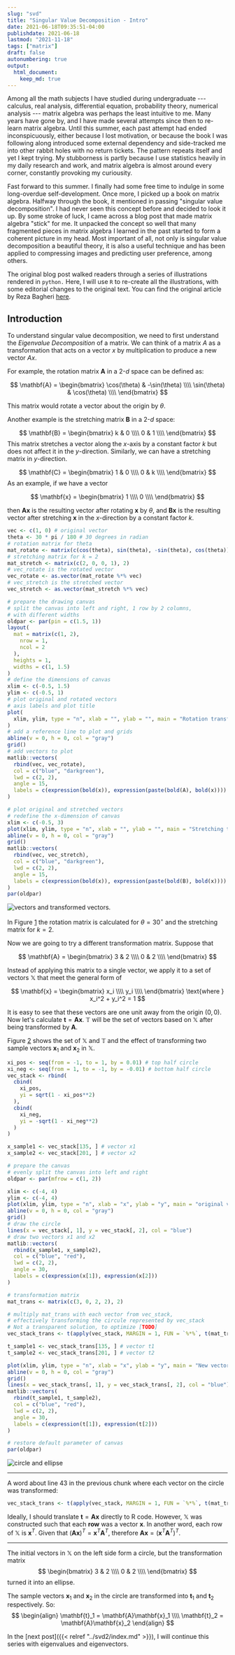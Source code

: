 ```yaml
---
slug: "svd"
title: "Singular Value Decomposition - Intro"
date: 2021-06-18T09:35:51-04:00 
publishdate: 2021-06-18
lastmod: "2021-11-18"
tags: ["matrix"]
draft: false
autonumbering: true
output: 
  html_document:
    keep_md: true
---
```


Among all the math subjects I have studied during undergraduate ---
calculus, real analysis, differential equation, probability theory, numerical analysis ---
matrix algebra was perhaps the least intuitive to me.
Many years have gone by,
and I have made several attempts since then to re-learn matrix algebra.
Until this summer, each past attempt had ended inconspicuously,
either because I lost motivation, or because the book I was following along
introduced some external dependency and side-tracked me into other rabbit holes
with no return tickets.
The pattern repeats itself and yet I kept trying.
My stubborness is partly because I use statistics heavily in my daily research and work,
and matrix algebra is almost around every corner,
constantly provoking my curiousity.

Fast forward to this summer.
I finally had some free time to indulge in some long-overdue self-development.
Once more, I picked up a book on matrix algebra.
Halfway through the book, it mentioned in passing "singular value decomposition".
I had never seen this concept before and decided to look it up.
By some stroke of luck, I came across a blog post that made matrix algebra "stick" for me.
It unpacked the concept so well that many fragmented pieces in matrix algebra
I learned in the past started to form a coherent picture in my head.
Most important of all, not only is singular value decomposition a beautiful theory,
it is also a useful technique
and has been applied to compressing images and predicting user preference,
among others.

The original blog post walked readers through a series of illustrations rendered in `python.`
Here, I will use `R` to re-create all the illustrations,
with some editorial changes to the original text.
You can find the original article by Reza Bagheri
[here](https://towardsdatascience.com/understanding-singular-value-decomposition-and-its-application-in-data-science-388a54be95d).

## Introduction



To understand singular value decomposition,
we need to first understand the *Eigenvalue Decomposition* of a matrix.
We can think of a matrix $A$ as a transformation that acts on a vector $x$ 
by multiplication to produce a new vector $Ax$. 

For example, the rotation matrix $\mathbf{A}$ in a 2-$d$ space can be defined as:

$$
\mathbf{A} = 
\begin{bmatrix}
  \cos(\theta) & -\sin(\theta) \\\\
  \sin(\theta) & \cos(\theta) \\\\
\end{bmatrix}
$$ 

This matrix would rotate a vector about the origin by $\theta$. 

Another example is the stretching matrix $\mathbf{B}$ in a 2-$d$ space: 

$$
\mathbf{B} = 
\begin{bmatrix}
  k & 0  \\\\
  0 & 1  \\\\
\end{bmatrix}
$$ 
This matrix stretches a vector along the $x$-axis by a constant factor $k$ 
but does not affect it in the $y$-direction. 
Similarly, we can have a stretching matrix in $y$-direction.

$$
\mathbf{C} = 
\begin{bmatrix}
  1 & 0  \\\\
  0 & k  \\\\
\end{bmatrix}
$$ 
As an example, if we have a vector

$$
\mathbf{x} = 
\begin{bmatrix}
  1 \\\\
  0 \\\\
\end{bmatrix}
$$ 

then $\mathbf{A}\mathbf{x}$ is the resulting vector 
after rotating $\mathbf{x}$ by $\theta$, 
and $\mathbf{B}\mathbf{x}$ is the resulting vector 
after stretching $\mathbf{x}$ in the $x$-direction by a constant factor $k$.



```r 
vec <- c(1, 0) # original vector
theta <- 30 * pi / 180 # 30 degrees in radian
# rotation matrix for theta
mat_rotate <- matrix(c(cos(theta), sin(theta), -sin(theta), cos(theta)), 2)
# stretching matrix for k = 2
mat_stretch <- matrix(c(2, 0, 0, 1), 2)
# vec_rotate is the rotated vector
vec_rotate <- as.vector(mat_rotate %*% vec)
# vec_stretch is the stretched vector
vec_stretch <- as.vector(mat_stretch %*% vec)

# prepare the drawing canvas
# split the canvas into left and right, 1 row by 2 columns,
# with different widths
oldpar <- par(pin = c(1.5, 1))
layout(
  mat = matrix(c(1, 2),
    nrow = 1,
    ncol = 2
  ),
  heights = 1,
  widths = c(1, 1.5)
)
# define the dimensions of canvas
xlim <- c(-0.5, 1.5)
ylim <- c(-0.5, 1)
# plot original and rotated vectors
# axis labels and plot title
plot(
  xlim, ylim, type = "n", xlab = "", ylab = "", main = "Rotation transform", asp = 1
)
# add a reference line to plot and grids
abline(v = 0, h = 0, col = "gray")
grid()
# add vectors to plot
matlib::vectors(
  rbind(vec, vec_rotate),
  col = c("blue", "darkgreen"),
  lwd = c(2, 2),
  angle = 15,
  labels = c(expression(bold(x)), expression(paste(bold(A), bold(x))))
)

# plot original and stretched vectors
# redefine the x-dimension of canvas
xlim <- c(-0.5, 3)
plot(xlim, ylim, type = "n", xlab = "", ylab = "", main = "Stretching transform", asp = 1)
abline(v = 0, h = 0, col = "gray")
grid()
matlib::vectors(
  rbind(vec, vec_stretch),
  col = c("blue", "darkgreen"),
  lwd = c(2, 2),
  angle = 15,
  labels = c(expression(bold(x)), expression(paste(bold(B), bold(x))))
)
par(oldpar)
```
![vectors and transformed vectors.](rotate-and-strech-1.png "A vector transformed by rotation (left) and stretching (right).")

In Figure [1](#vectors-figure) the rotation matrix is calculated for $\theta = 30^{\circ}$ 
and the stretching matrix for $k = 2$.

Now we are going to try a different transformation matrix. 
Suppose that 

$$
\mathbf{A} = 
\begin{bmatrix}
  3 & 2 \\\\
  0 & 2 \\\\
\end{bmatrix}
$$ 

Instead of applying this matrix to a single vector, 
we apply it to a set of vectors $\mathbb{X}$ that meet the general form of 

$$
\mathbf{x} = 
\begin{bmatrix}
  x_i \\\\
  y_i \\\\
\end{bmatrix}
\text{where } x_i^2 + y_i^2 = 1
$$ 

It is easy to see that these vectors are one unit away from the origin $(0, 0)$.
Now let's calculate $\mathbf{t} = \mathbf{A}\mathbf{x}$. 
$\mathbb{T}$ will be the set of vectors based on $\mathbb{X}$ 
after being transformed by $\mathbf{A}$.

Figure [2](#circle-figure) shows the set of $\mathbb{X}$ and $\mathbb{T}$ 
and the effect of transforming two sample vectors $\mathbf{x}_1$ and $\mathbf{x}_2$ 
in $\mathbb{X}$.

```r {linenos=table}
xi_pos <- seq(from = -1, to = 1, by = 0.01) # top half circle
xi_neg <- seq(from = 1, to = -1, by = -0.01) # bottom half circle
vec_stack <- rbind(
  cbind(
    xi_pos,
    yi = sqrt(1 - xi_pos**2)
  ),
  cbind(
    xi_neg,
    yi = -sqrt(1 - xi_neg**2)
  )
)

x_sample1 <- vec_stack[135, ] # vector x1
x_sample2 <- vec_stack[201, ] # vector x2

# prepare the canvas
# evenly split the canvas into left and right
oldpar <- par(mfrow = c(1, 2))

xlim <- c(-4, 4)
ylim <- c(-4, 4)
plot(xlim, ylim, type = "n", xlab = "x", ylab = "y", main = "original vectors", asp = 1)
abline(v = 0, h = 0, col = "gray")
grid()
# draw the circle
lines(x = vec_stack[, 1], y = vec_stack[, 2], col = "blue")
# draw two vectors x1 and x2
matlib::vectors(
  rbind(x_sample1, x_sample2),
  col = c("blue", "red"),
  lwd = c(2, 2),
  angle = 30,
  labels = c(expression(x[1]), expression(x[2]))
)

# transformation matrix
mat_trans <- matrix(c(3, 0, 2, 2), 2)

# multiply mat_trans with each vector from vec_stack,
# effectively transforming the circule represented by vec_stack
# Not a transparent solution, to optimize [TODO]
vec_stack_trans <- t(apply(vec_stack, MARGIN = 1, FUN = `%*%`, t(mat_trans)))

t_sample1 <- vec_stack_trans[135, ] # vector t1
t_sample2 <- vec_stack_trans[201, ] # vector t2

plot(xlim, ylim, type = "n", xlab = "x", ylab = "y", main = "New vectors after transformation", asp = 1)
abline(v = 0, h = 0, col = "gray")
grid()
lines(x = vec_stack_trans[, 1], y = vec_stack_trans[, 2], col = "blue")
matlib::vectors(
  rbind(t_sample1, t_sample2),
  col = c("blue", "red"),
  lwd = c(2, 2),
  angle = 30,
  labels = c(expression(t[1]), expression(t[2]))
)

# restore default parameter of canvas
par(oldpar)
```
![circle and ellipse](circle-transform-1.png "A circle (left) and a ellipse after transformation (right)")

---

A word about line 43 in the previous chunk
where each vector on the circle was transformed:

```r {linenos=table,linenostart=43}
vec_stack_trans <- t(apply(vec_stack, MARGIN = 1, FUN = `%*%`, t(mat_trans)))
```

Ideally, I should translate $\mathbf{t} = \mathbf{A}\mathbf{x}$ directly to R code.
However, $\mathbb{X}$ was constructed such that each **row** was a vector $\mathbf{x}$.
In another word, each row of $\mathbb{X}$ is $\mathbf{x}^T$. 
Given that $({\mathbf{A}\mathbf{x}})^T = \mathbf{x}^T\mathbf{A}^T$,
therefore $\mathbf{A}\mathbf{x} = ({\mathbf{x}^T\mathbf{A}^T})^T$.

---

The initial vectors in $\mathbb{X}$ on the left side form a circle, 
but the transformation matrix
$$
\begin{bmatrix}
  3 & 2 \\\\
  0 & 2 \\\\
\end{bmatrix}
$$
turned it into an ellipse.

The sample vectors $\mathbf{x}_1$ and $\mathbf{x}_2$ in the circle are transformed 
into $\mathbf{t}_1$ and $\mathbf{t}_2$ respectively. So:
$$
\begin{align}
  \mathbf{t}_1 = \mathbf{A}\mathbf{x}_1 \\\\
  \mathbf{t}_2 = \mathbf{A}\mathbf{x}_2
\end{align}
$$ 

In the [next post]({{< relref "../svd2/index.md" >}}),
I will continue this series with eigenvalues and eigenvectors.


